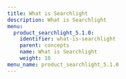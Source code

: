 ```yaml
---
title: What is Searchlight
description: What is Searchlight
menu:
  product_searchlight_5.1.0:
    identifier: what-is-searchlight
    parent: concepts
    name: What is Searchlight
    weight: 10
menu_name: product_searchlight_5.1.0
---
```


